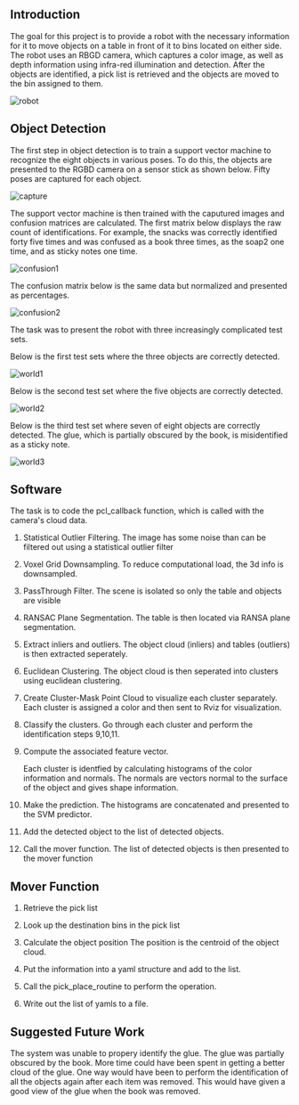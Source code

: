 ## Introduction

The goal for this project is to provide a robot with the necessary information for it to move objects on a table in front of it to bins located on either side.  The robot uses an RBGD camera, which captures a  color image, as well as depth information using infra-red illumination and detection.  After the objects are identified, a pick list is retrieved and the objects are moved to the bin assigned to them.

![robot](misc_images/robot.png)

## Object Detection

The first step in object detection is to train a support vector machine to recognize the eight objects in various poses.  To do this, the objects are presented to the RGBD camera on a sensor stick as shown below.  Fifty poses are captured for each object.

![capture](misc_images/capture_features.png)

The support vector machine is then trained with the caputured images and confusion matrices are calculated.  The first matrix below displays the raw count of identifications.  For example, the snacks was correctly identified forty five times and was confused as a book three times, as the soap2 one time, and as sticky notes one time.



![confusion1](misc_images/confusion1.png)

The confusion matrix below is the same data but normalized and presented as percentages.

![confusion2](misc_images/confusion2.png)


The task was to present the robot with three increasingly complicated test sets.


Below is the first test sets where the three objects are correctly detected.

![world1](misc_images/world_1.png)

Below is the second test set where the five objects are correctly detected.

![world2](misc_images/world_2.png)

Below is the third test set where seven of eight objects are correctly detected.  The glue, which is partially obscured by the book, is misidentified as a sticky note.

![world3](misc_images/world_3.png)


## Software

The task is to code the pcl_callback function, which is called with the camera's cloud data.

1.  Statistical Outlier Filtering.  The image has some noise than can be filtered out using a statistical outlier filter
    
2.  Voxel Grid Downsampling.  To reduce computational load, the 3d info is downsampled.
    
3.  PassThrough Filter.  The scene is isolated so only the table and objects are visible
    
4.  RANSAC Plane Segmentation.  The table is then located via RANSA plane segmentation.
    
5.  Extract inliers and outliers.  The object cloud (inliers) and tables (outliers) is then extracted seperately.
    
6.  Euclidean Clustering.  The object cloud is then seperated into clusters using euclidean clustering.
    
7.  Create Cluster-Mask Point Cloud to visualize each cluster separately.  Each cluster is assigned a color and then sent to Rviz for visualization.
    
8.  Classify the clusters.  Go through each cluster and perform the identification steps 9,10,11.
    

9. Compute the associated feature vector.

    Each cluster is identfied by calculating histograms of the color information and normals.  The normals are vectors normal to the surface of the object and gives shape information.  

10. Make the prediction.  The histograms are concatenated and presented to the SVM predictor.


11. Add the detected object to the list of detected objects.

12.  Call the mover function.  The list of detected objects is then presented to the mover function

## Mover Function
    
1.  Retrieve the pick list

2.  Look up the destination bins in the pick list

3.  Calculate the object position
    The position is the centroid of the object cloud.
    
4.  Put the information into a yaml structure and add to the list.

5.  Call the pick_place_routine to perform the operation.

6.  Write out the list of yamls to a file.

## Suggested Future Work

The system was unable to propery identify the glue.   The glue was partially obscured by the book.  More time could have been spent in getting a better cloud of the glue.  One way would have been to perform the identification of all the objects again after each item was removed.  This would have given a good view of the glue when the book was removed.



